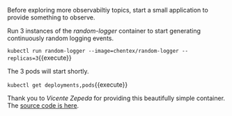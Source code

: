 Before exploring more observabiltiy topics, start a small application to provide something to observe.

Run 3 instances of the _random-logger_ container to start generating continuously random logging events.

`kubectl run random-logger --image=chentex/random-logger --replicas=3`{{execute}}

The 3 pods will start shortly.

`kubectl get deployments,pods`{{execute}}

Thank you to _Vicente Zepeda_ for providing this beautifully simple container. The [source code is here](https://github.com/chentex/random-logger).
